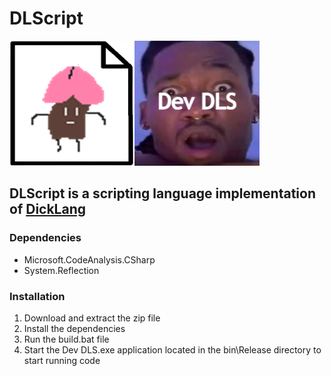 # DLScript

<img src="https://github.com/WAP-Industries/DLScript/blob/main/lang.png?raw=true" width=200 height=200/><img src="https://github.com/WAP-Industries/DLScript/blob/main/interpreter.png?raw=true" width=200 height=200/>


## DLScript is a scripting language implementation of [DickLang](https://github.com/WAP-Industries/DickLang)

### Dependencies
- Microsoft.CodeAnalysis.CSharp
- System.Reflection

### Installation
1. Download and extract the zip file
2. Install the dependencies
3. Run the build.bat file
4. Start the Dev DLS.exe application located in the bin\Release directory to start running code
